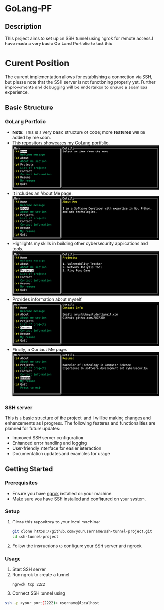 # GoLang-PF

## Description

This project aims to set up an SSH tunnel using ngrok for remote access.I have made a very basic Go-Land Portfolio to test this 


# Curent Position 

The current implementation allows for establishing a connection via SSH, but please note that the SSH server is not functioning properly yet. Further improvements and debugging will be undertaken to ensure a seamless experience.

## Basic Structure

### GoLang Portfolio

- **Note:** This is a very basic structure of code; more **features** will be added by me soon. 
- This repository showcases my GoLang portfolio.  
![Image 1](https://github.com/ADIR360/GoLANG-Portfolio/blob/main/Images/1.png)
- It includes an About Me page.  
![Image 2](https://github.com/ADIR360/GoLANG-Portfolio/blob/main/Images/2.png)
- Highlights my skills in building other cybersecurity applications and tools.  
![Image 3](https://github.com/ADIR360/GoLANG-Portfolio/blob/main/Images/3.png)
- Provides information about myself.  
![Image 5](https://github.com/ADIR360/GoLANG-Portfolio/blob/main/Images/4.png)
- Finally, a Contact Me page.  
![Image 4](https://github.com/ADIR360/GoLANG-Portfolio/blob/main/Images/5.png)


### SSH server

This is a basic structure of the project, and I will be making changes and enhancements as I progress. The following features and functionalities are planned for future updates:

- Improved SSH server configuration
- Enhanced error handling and logging
- User-friendly interface for easier interaction
- Documentation updates and examples for usage

## Getting Started

### Prerequisites

- Ensure you have [ngrok](https://ngrok.com/download) installed on your machine.
- Make sure you have SSH installed and configured on your system.

### Setup

1. Clone this repository to your local machine:
   ```bash
   git clone https://github.com/yourusername/ssh-tunnel-project.git
   cd ssh-tunnel-project
2. Follow the instructions to configure your SSH server and ngrock 

### Usage 

1. Start SSH server 
2. Run ngrok to create a tunnel
   ```bash
   ngrock tcp 2222
3. Connect SSH tunnel using 
```bash
ssh -p <your_port(2222)> username@localhost

